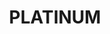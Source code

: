 ---
id: plan3
title: PLATINUM
price: '$80'
duration: 'mo'
button: Get Started
link: https://new.threefold.io/info/cloud#/cloud__evdc_getting_started
includeTitle: What's included?
options:
  [A Kubernetes Controller and 2 Worker Nodes, 8 GB Memory, 10TB Storage, A Network Gateway]
---